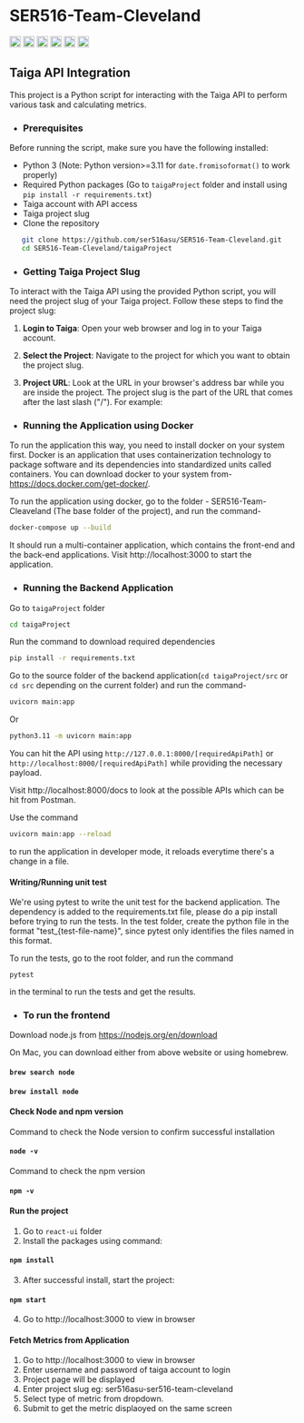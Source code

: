 # SER516-Team-Cleveland
<div>
    <img width="20" src="https://user-images.githubusercontent.com/25181517/183423507-c056a6f9-1ba8-4312-a350-19bcbc5a8697.png" alt="Python" title="Python"/>
    <img width="20" src="https://user-images.githubusercontent.com/25181517/183897015-94a058a6-b86e-4e42-a37f-bf92061753e5.png" alt="React" title="React"/>
    <img width="20" src="https://user-images.githubusercontent.com/25181517/117207330-263ba280-adf4-11eb-9b97-0ac5b40bc3be.png" alt="Docker" title="Docker"/>
    <img width="20" src="https://user-images.githubusercontent.com/25181517/121401671-49102800-c959-11eb-9f6f-74d49a5e1774.png" alt="npm" title="npm"/>
    <img width="20" src="https://user-images.githubusercontent.com/25181517/184146221-671413cb-b1ae-47db-a232-b37c99281516.png" alt="SonarQube" title="SonarQube"/>
    <img width="20" src="https://user-images.githubusercontent.com/25181517/184117132-9e89a93b-65fb-47c3-91e7-7d0f99e7c066.png" alt="pytest" title="pytest"/>
</div>

## Taiga API Integration

This project is a Python script for interacting with the Taiga API to perform various task and calculating metrics.

- ### Prerequisites

Before running the script, make sure you have the following installed:

- Python 3 (Note: Python version>=3.11 for `date.fromisoformat()` to work properly)
- Required Python packages (Go to `taigaProject` folder and install using `pip install -r requirements.txt`)
- Taiga account with API access
- Taiga project slug
- Clone the repository
```bash
   git clone https://github.com/ser516asu/SER516-Team-Cleveland.git
   cd SER516-Team-Cleveland/taigaProject
```

- ### Getting Taiga Project Slug

To interact with the Taiga API using the provided Python script, you will need the project slug of your Taiga project. Follow these steps to find the project slug:

1. **Login to Taiga**: Open your web browser and log in to your Taiga account.

2. **Select the Project**: Navigate to the project for which you want to obtain the project slug.

3. **Project URL**: Look at the URL in your browser's address bar while you are inside the project. The project slug is the part of the URL that comes after the last slash ("/"). For example:

- ### Running the Application using Docker

To run the application this way, you need to install docker on your system first. Docker is an application that
uses containerization technology to package software and its dependencies into standardized units called containers. 
You can download docker to your system from- https://docs.docker.com/get-docker/.

To run the application using docker, go to the folder - SER516-Team-Cleaveland (The base folder of the project),
and run the command- 

``` bash
docker-compose up --build
```
It should run a multi-container application, which contains the front-end and the back-end applications. 
Visit http://localhost:3000 to start the application. 

- ### Running the Backend Application

Go to `taigaProject` folder
``` bash
cd taigaProject
```
Run the command to download required dependencies
``` bash
pip install -r requirements.txt
```
Go to the source folder of the backend application(`cd taigaProject/src` or `cd src` depending on the current folder) and run the command- 
``` bash
uvicorn main:app 
```
Or
``` bash
python3.11 -m uvicorn main:app
```

You can hit the API using `http://127.0.0.1:8000/[requiredApiPath]` or `http://localhost:8000/[requiredApiPath]`
while providing the necessary payload. 

Visit http://localhost:8000/docs to look at the possible APIs which can be hit from Postman.

Use the command 
``` bash
uvicorn main:app --reload
```
to run the application in developer mode, it reloads everytime there's a change in a file. 

#### Writing/Running unit test

We're using pytest to write the unit test for the backend application. 
The dependency is added to the requirements.txt file, please do a pip install before trying to run the tests. 
In the test folder, create the python file in the format "test_{test-file-name}", since pytest only identifies the 
files named in this format.

To run the tests, go to the root folder, and run the command 
```
pytest
```
in the terminal to run the tests and get the results.

- ### To run the frontend

Download node.js from https://nodejs.org/en/download

On Mac, you can download either from above website or using homebrew.

#### `brew search node`


#### `brew install node`

#### Check Node and npm version

Command to check the Node version to confirm successful installation

#### `node -v`

Command to check the npm version

#### `npm -v`

#### Run the project
1. Go to `react-ui` folder
2. Install the packages using command:
#### `npm install`
3. After successful install, start the project:
#### `npm start`
4. Go to http://localhost:3000 to view in browser

#### Fetch Metrics from Application
1. Go to http://localhost:3000 to view in browser
2. Enter username and password of taiga account to login
3. Project page will be displayed
4. Enter project slug eg: ser516asu-ser516-team-cleveland
5. Select type of metric from dropdown.
6. Submit to get the metric displaoyed on the same screen
